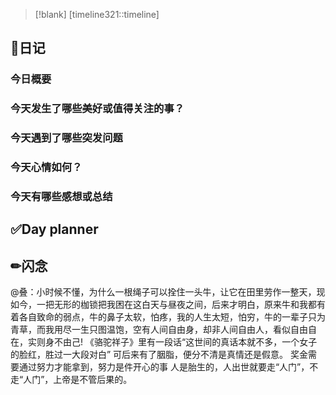 > [!blank] 
> [timeline321::timeline]
## 📓日记
### 今日概要


### 今天发生了哪些美好或值得关注的事？


### 今天遇到了哪些突发问题


### 今天心情如何？


### 今天有哪些感想或总结


## ✅Day planner


## ✏闪念
@叠：小时候不懂，为什么一根绳子可以拴住一头牛，让它在田里劳作一整天，现如今，一把无形的枷锁把我困在这白天与昼夜之间，后来才明白，原来牛和我都有着各自致命的弱点，牛的鼻子太软，怕疼，我的人生太短，怕穷，牛的一辈子只为青草，而我用尽一生只图温饱，空有人间自由身，却非人间自由人，看似自由自在，实则身不由己!
《骆驼祥子》里有一段话“这世间的真话本就不多，一个女子的脸红，胜过一大段对白”
可后来有了胭脂，便分不清是真情还是假意。
奖金需要通过努力才能拿到，努力是件开心的事
人是胎生的，人出世就要走“人门”，不走“人门”，上帝是不管后果的。
